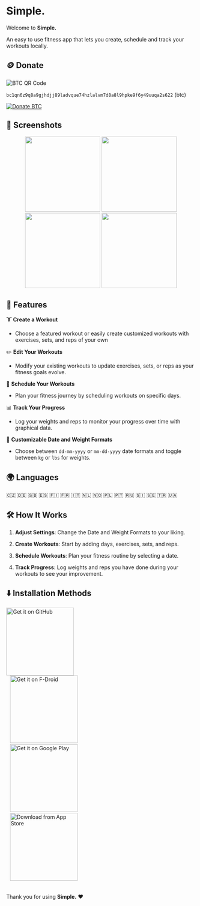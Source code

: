 # **Simple.**

Welcome to **Simple.**

An easy to use fitness app that lets you create, schedule and track your workouts locally.

## 🪙 Donate

![BTC QR Code](https://github.com/user-attachments/assets/cc2c2281-73c1-4df6-b574-54678806ae03)

`bc1qn6z9q8a9gjhdjj89ladvque74hzlalvm7d8a8l9hpke9f6y49uuqa2s622` (btc)

  

[![Donate BTC](https://img.shields.io/badge/Donate-BTC-orange?logo=bitcoin&style=for-the-badge)](https://github.com/user-attachments/assets/cc2c2281-73c1-4df6-b574-54678806ae03)









## 📸 **Screenshots**

<div align="center"> <img src="https://github.com/user-attachments/assets/d04a192f-836e-439e-aa0a-6fd8010cb13a" width="200"/>
<img src="https://github.com/user-attachments/assets/0bd94a1f-bca0-41ab-a67d-5745ed4d8599" width="200"/>
<img src="https://github.com/user-attachments/assets/7011f5ae-c0d7-444e-9bdc-1023d4bfd546" width="200"/> 
<img src="https://github.com/user-attachments/assets/de2a6493-ec9e-4935-a49b-c33dd9f66829" width="200"/>  </div> 


## 🚀 **Features**

🏋️ **Create a Workout**  
- Choose a featured workout or easily create customized workouts with exercises, sets, and reps of your own

✏️ **Edit Your Workouts**

- Modify your existing workouts to update exercises, sets, or reps as your fitness goals evolve.


📅 **Schedule Your Workouts**  
- Plan your fitness journey by scheduling workouts on specific days.  

📊 **Track Your Progress**  
- Log your weights and reps to monitor your progress over time with graphical data.  

📆 **Customizable Date and Weight Formats**  
- Choose between `dd-mm-yyyy` or `mm-dd-yyyy` date formats and toggle between `kg` or `lbs` for weights.  


## 🌍 **Languages**
🇨🇿 🇩🇪 🇬🇧 🇪🇸 🇫🇮 🇫🇷 🇮🇹 🇳🇱 🇳🇴 🇵🇱 🇵🇹 🇷🇺 🇸🇮 🇸🇪 🇹🇷 🇺🇦

## 🛠️ **How It Works**

1. **Adjust Settings**: Change the Date and Weight Formats to your liking.  

2. **Create Workouts**: Start by adding days, exercises, sets, and reps.  

3. **Schedule Workouts**: Plan your fitness routine by selecting a date.  

4. **Track Progress**: Log weights and reps you have done during your workouts to see your improvement.  



## ⬇️ **Installation Methods**

<div align="left">
  <a href="https://github.com/basarsubasi/simplefitnessapp/releases">
        <img src="https://github.com/user-attachments/assets/a78be8fb-51a2-4328-b6c0-56d00648fea5" alt="Get it on GitHub" width="180">
  </a>
  
</br>


<a href="https://f-droid.org/packages/tr.com.basarsubasi.simplefitnessapp" style="padding: 10px;">
    <img src="https://f-droid.org/badge/get-it-on.png" alt="Get it on F-Droid" width="180">
</a>

</br>


<a href="https://play.google.com/store/apps/details?id=tr.com.basarsubasi.simplefitnessapp" style="padding: 10px;">
    <img src="https://github.com/user-attachments/assets/c11a6262-0a5b-4100-9394-0832507f8eef" alt="Get it on Google Play" width="180">
</a>

</br>

<a href="https://apps.apple.com/us/app/simple-fitness-simplified/id6740262965" style="padding: 10px;">
    <img src="https://github.com/user-attachments/assets/9473c701-e53e-4bb9-bbc2-3cf01669889f" alt="Download from App Store" width="180">
</a>


</div>

</br>










Thank you for using **Simple.** ❤️



  
